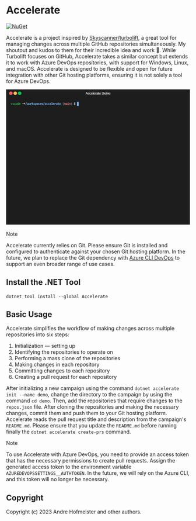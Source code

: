 # Accelerate

[![NuGet](https://img.shields.io/nuget/v/Accelerate.svg)](https://www.nuget.org/packages/Accelerate)

Accelerate is a project inspired by [Skyscanner/turbolift](https://github.com/Skyscanner/turbolift), a great tool for managing changes across multiple GitHub repositories simultaneously. My shoutout and kudos to them for their incredible idea and work 💙. While Turbolift focuses on GitHub, Accelerate takes a similar concept but extends it to work with Azure DevOps repositories, with support for Windows, Linux, and macOS. Accelerate is designed to be flexible and open for future integration with other Git hosting platforms, ensuring it is not solely a tool for Azure DevOps.

![An animated GIF demonstrating the Accelerate Command Line Interface (CLI) tool.](docs/demo.gif)

> [!NOTE]
> Accelerate currently relies on Git. Please ensure Git is installed and configured to authenticate against your chosen Git hosting platform. In the future, we plan to replace the Git dependency with [Azure CLI DevOps](https://learn.microsoft.com/en-us/cli/azure/service-page/devops) to support an even broader range of use cases.

## Install the .NET Tool

    dotnet tool install --global Accelerate

## Basic Usage

Accelerate simplifies the workflow of making changes across multiple repositories into six steps:

1. Initialization — setting up
2. Identifying the repositories to operate on
3. Performing a mass clone of the repositories
4. Making changes in each repository
5. Committing changes to each repository
6. Creating a pull request for each repository

After initializing a new campaign using the command `dotnet accelerate init --name demo`, change the directory to the campaign by using the command `cd demo`. Then, add the repositories that require changes to the `repos.json` file. After cloning the repositories and making the necessary changes, commit them and push them to your Git hosting platform. Accelerate reads the pull request title and description from the campaign's `README.md`. Please ensure that you update the `README.md` before running finally the `dotnet accelerate create-prs` command.

> [!NOTE]
> To use Accelerate with Azure DevOps, you need to provide an access token that has the necessary permissions to create pull requests. Assign the generated access token to the environment variable `AZUREDEVOPSSETTINGS__AUTHTOKEN`. In the future, we will rely on the Azure CLI, and this token will no longer be necessary.

## Copyright

Copyright (c) 2023 Andre Hofmeister and other authors.